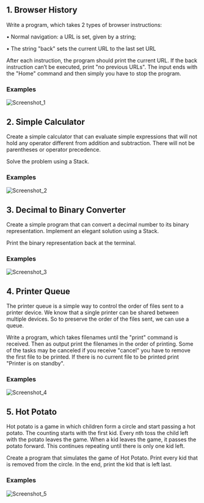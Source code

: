 <h2>1.	Browser History</h2>
<p>Write a program, which takes 2 types of browser instructions:</p>
<p>•	Normal navigation: a URL is set, given by a string;</p>
<p>•	The string "back" sets the current URL to the last set URL</p>
<p>After each instruction, the program should print the current URL. If the back instruction can’t be executed, print 
"no previous URLs". The input ends with the "Home" command and then simply you have to stop the program.
</p>
<h3>Examples</h3>

![Screenshot_1](https://user-images.githubusercontent.com/73018624/178437611-774e57b1-e443-453b-98fe-b9dc99bd2f09.jpg)

<h2>2.	Simple Calculator</h2>
<p>Create a simple calculator that can evaluate simple expressions that will not hold any operator different from addition and subtraction. There will not be parentheses or operator precedence.</p>
<p>Solve the problem using a Stack.</p>
<h3>Examples</h3>

![Screenshot_2](https://user-images.githubusercontent.com/73018624/178438084-cbc2e4d3-31be-49b6-83aa-5b1ff090e187.jpg)

<h2>3.	Decimal to Binary Converter</h2>
<p>Create a simple program that can convert a decimal number to its binary representation. Implement an elegant solution using a Stack.</p>
<p>Print the binary representation back at the terminal.</p>
<h3>Examples</h3>

![Screenshot_3](https://user-images.githubusercontent.com/73018624/178438298-ba571fd5-80cf-4337-bea8-ccb8d108a9f7.jpg)


<h2>4.	Printer Queue</h2>
<p>The printer queue is a simple way to control the order of files sent to a printer device. We know that a single printer can be shared between multiple devices. So to preserve the order of the files sent, we can use a queue. </p>
<p>Write a program, which takes filenames until the "print" command is received. Then as output print the filenames in the order of printing. Some of the tasks may be canceled if you receive "cancel" you have to remove the first file to be printed. If there is no current file to be printed print "Printer is on standby".</p>
<h3>Examples</h3>

![Screenshot_4](https://user-images.githubusercontent.com/73018624/178438739-cb5f04a1-db9b-4d1e-8d8c-ef2e306c0243.jpg)


<h2>5.	Hot Potato</h2>
<p>Hot potato is a game in which children form a circle and start passing a hot potato. The counting starts with the first kid. Every nth toss the child left with the potato leaves the game. When a kid leaves the game, it passes the potato forward. This continues repeating until there is only one kid left.</p>
<p>Create a program that simulates the game of Hot Potato.  Print every kid that is removed from the circle. In the end, print the kid that is left last.</p>
<h3>Examples</h3>

![Screenshot_5](https://user-images.githubusercontent.com/73018624/178439020-14e4c031-9f9a-465f-858c-e2106cad853e.jpg)

